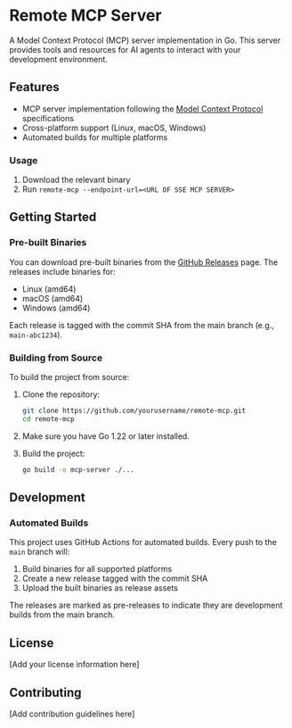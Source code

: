 # Remote MCP Server

A Model Context Protocol (MCP) server implementation in Go. This server provides tools and resources for AI agents to interact with your development environment.

## Features

- MCP server implementation following the [Model Context Protocol](https://modelcontextprotocol.io/) specifications
- Cross-platform support (Linux, macOS, Windows)
- Automated builds for multiple platforms

### Usage

1. Download the relevant binary
2. Run `remote-mcp --endpoint-url=<URL OF SSE MCP SERVER>`

## Getting Started

### Pre-built Binaries

You can download pre-built binaries from the [GitHub Releases](https://github.com/yourusername/remote-mcp/releases) page. The releases include binaries for:
- Linux (amd64)
- macOS (amd64)
- Windows (amd64)

Each release is tagged with the commit SHA from the main branch (e.g., `main-abc1234`).

### Building from Source

To build the project from source:

1. Clone the repository:
   ```bash
   git clone https://github.com/yourusername/remote-mcp.git
   cd remote-mcp
   ```

2. Make sure you have Go 1.22 or later installed.

3. Build the project:
   ```bash
   go build -o mcp-server ./...
   ```

## Development

### Automated Builds

This project uses GitHub Actions for automated builds. Every push to the `main` branch will:
1. Build binaries for all supported platforms
2. Create a new release tagged with the commit SHA
3. Upload the built binaries as release assets

The releases are marked as pre-releases to indicate they are development builds from the main branch.

## License

[Add your license information here]

## Contributing

[Add contribution guidelines here]